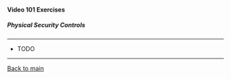 #### Video 101 Exercises

##### Physical Security Controls

---

- TODO

---

[Back to main](https://github.com/rot0xd/CBTNuggets/blob/master/CEHv9/README.md)

